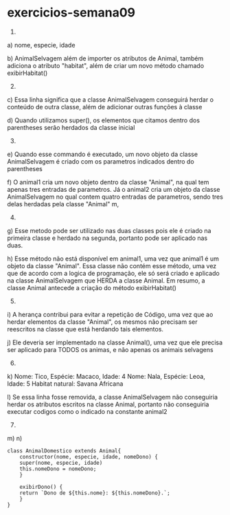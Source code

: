 # exercicios-semana09

1.
a) nome, especie, idade

b) AnimalSelvagem além de importer os atributos de Animal, também adiciona o atributo "habitat", além de criar um novo método chamado exibirHabitat()

2.
c) Essa linha significa que a classe AnimalSelvagem conseguirá herdar o conteúdo de outra classe, além de adicionar outras funções à classe

d) Quando utilizamos super(), os elementos que citamos dentro dos parentheses serão herdados da classe inicial

3.
e) Quando esse commando é executado, um novo objeto da classe AnimalSelvagem é criado com os parametros indicados dentro do parentheses

f) O animal1 cria um novo objeto dentro da classe "Animal", na qual tem apenas tres entradas de parametros. Já o animal2 cria um objeto da classe AnimalSelvagem no qual contem quatro entradas de parametros, sendo tres delas herdadas pela classe "Animal"
m,

4.
g) Esse metodo pode ser utilizado nas duas classes pois ele é criado na primeira classe e herdado na segunda, portanto pode ser aplicado nas duas.

h) Esse método não está disponível em animal1, uma vez que animal1 é um objeto da classe "Animal". Essa classe não contém esse método, uma vez que de acordo com a logica de programação, ele só será criado e aplicado na classe AnimalSelvagem que HERDA a classe Animal. Em resumo, a classe Animal antecede a criação do método exibirHabitat()

5.
i) A herança contribui para evitar a repetição de Código, uma vez que ao herdar elementos da classe "Animal", os mesmos não precisam ser reescritos na classe que está herdando tais elementos.

j) Ele deveria ser implementado na classe Animal(), uma vez que ele precisa ser aplicado para TODOS os animas, e não apenas os animais selvagens

6.
k) Nome: Tico, Espécie: Macaco, Idade: 4
Nome: Nala, Espécie: Leoa, Idade: 5
Habitat natural: Savana Africana

l) Se essa linha fosse removida, a classe AnimalSelvagem não conseguiria herdar os atributos escritos na classe Animal, portanto não conseguiria executar codigos como o indicado na constante animal2

7.
m)
n)
```
class AnimalDomestico extends Animal{
	constructor(nome, especie, idade, nomeDono) {
	super(nome, especie, idade)
	this.nomeDono = nomeDono;
	}

	exibirDono() {
	return `Dono de ${this.nome}: ${this.nomeDono}.`;
	}
}
```
